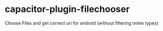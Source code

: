 # capacitor-plugin-filechooser
Choose Files and get correct uri for android (without filtering mime types)

